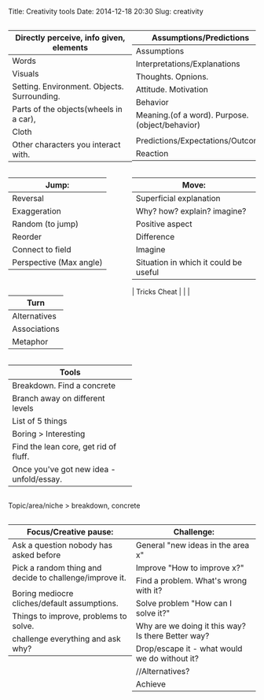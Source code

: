 Title: Creativity tools
Date: 2014-12-18 20:30
Slug: creativity

| Directly perceive, info given, elements                            |
|--------------------------------------------------------------------|
| Words                                                              |
| Visuals                                                            |
| Setting. Environment. Objects. Surrounding.                        |
| Parts of the objects(wheels in a car),                             |
| Cloth                                                              |
| Other characters you interact with.                                |



| Assumptions/Predictions                         |
|-------------------------------------------------|
| Assumptions                                     |
| Interpretations/Explanations                    |
| Thoughts. Opnions.                              |
| Attitude. Motivation                            |
| Behavior                                        |
| Meaning.(of a word).  Purpose.(object/behavior) |
|                                                 |
| Predictions/Expectations/Outcome                |
| Reaction                                        |



<div style="clear:both;"></div>


| Jump:                   |
|-------------------------|
| Reversal                |
| Exaggeration            |
| Random (to jump)        |
| Reorder                 |
| Connect to field        |
| Perspective (Max angle) |

<!-- | Straightforward         | -->
  

| Move:                                 |
|---------------------------------------|
| Superficial explanation               |
| Why? how? explain? imagine?           |
| Positive aspect                       |
| Difference                            |
| Imagine                               |
| Situation in which it could be useful |

| Turn         |
|--------------|
| Alternatives |
| Associations |
| Metaphor     |

| Tricks Cheat |
|              |


<div style="clear:both;"></div>






| Tools                                    |
|------------------------------------------|
| Breakdown. Find a concrete                |
| Branch away on different levels          |
| List of 5 things                         |
| Boring > Interesting                     |
| Find the lean core, get rid of fluff.    |
| Once you've got new idea - unfold/essay. |

<div style="clear:both;"></div>


Topic/area/niche > breakdown, concrete
  
| Focus/Creative pause:                                   |
|---------------------------------------------------------|
| Ask a question nobody has asked before                  |
| Pick a random thing and decide to challenge/improve it. |
|                                                         |
| Boring mediocre cliches/default assumptions.            |
| Things to improve, problems to solve.                   |
| challenge everything and ask why?                       |
   
| Challenge:                                         |
|----------------------------------------------------|
| General "new ideas in the area x"                  |
| Improve "How to improve x?"                        |
| Find a problem. What's wrong with it?              |
| Solve problem "How can I solve it?"                |
| Why are we doing it this way? Is there Better way? |
| Drop/escape it - what would we do without it?      |
| //Alternatives?                                    |
| Achieve                                            |

<div style="clear:both;"></div>

<style>
table {
float:left;
max-width: 50%;
}

#set-height {
max-height: 50px;
overflow:hidden;
}

.row {
    max-width: 80%;
}
</style>
